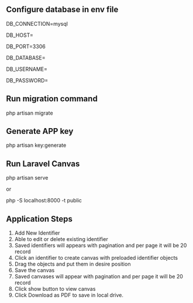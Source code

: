 ## Configure database in env file
DB_CONNECTION=mysql

DB_HOST=

DB_PORT=3306

DB_DATABASE=

DB_USERNAME=

DB_PASSWORD=

## Run migration command
php artisan migrate

## Generate APP key
php artisan key:generate

## Run Laravel Canvas
php artisan serve

or

php -S localhost:8000 -t public


## Application Steps
1. Add New Identifier
2. Able to edit or delete existing identifier
3. Saved identifiers will appears with pagination and per page it will be 20 record
4. Click an identifier to create canvas with preloaded identifier objects
5. Drag the objects and put them in desire position
6. Save the canvas
7. Saved canvases will appear with pagination and per page it will be 20 record
8. Click show button to view canvas
9. Click Download as PDF to save in local drive.
